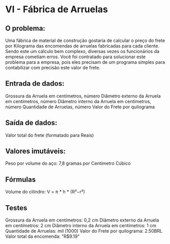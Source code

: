 # VI - Fábrica de Arruelas

## O problema:

Uma fábrica de material de construção gostaria de calcular o preço do frete por Kilograma das encomendas de arruelas fabricadas para cada cliente. Sendo este um cálculo bem complexo, diversas vezes os funcionários da empresa cometiam erros. Você foi contratado para solucionar este problema para a empresa, pois eles precisam de um programa simples para contabilizar com precisão este valor de frete.

## Entrada de dados:

Grossura da Arruela em centímetros, número
Diâmetro externo da Arruela em centímetros, número
Diâmetro interno da Arruela em centímetros, número
Quantidade de Arruelas, número
Valor do Frete por quilograma

## Saída de dados:

Valor total do frete (formatado para Reais)

## Valores imutáveis:

Peso por volume do aço: 7,8 gramas por Centímetro Cúbico

## Fórmulas

Volume do cilindro: V = π * h * (R²−r²) 

## Testes

Grossura da Arruela em centímetros: 0,2 cm
Diâmetro externo da Arruela em centímetros: 2 cm
Diâmetro interno da Arruela em centímetros: 1 cm
Quantidade de Arruelas: mil (1000)
Valor do Frete por quilograma: 2.50BRL
Valor total da encomenda: "R$9.19"